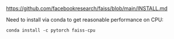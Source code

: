 https://github.com/facebookresearch/faiss/blob/main/INSTALL.md

Need to install via conda to get reasonable performance on CPU:
```
conda install -c pytorch faiss-cpu
```
